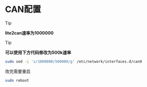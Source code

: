 # CAN配置

> [!TIP]
> **lite2can速率为1000000**

> [!TIP]
> **可以使用下方代码修改为500k速率**

```bash
sudo sed -i 's/1000000/500000/g' /etc/network/interfaces.d/can0
```

改完需要重启

```bash
sudo reboot
```

